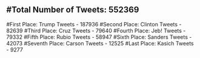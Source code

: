 #Total Number of Tweets: 552369 
---
#First Place: Trump Tweets - 187936
#Second Place: Clinton Tweets - 82639
#Third Place: Cruz Tweets - 79640
#Fourth Place: Jeb! Tweets - 79332
#Fifth Place: Rubio Tweets - 58947
#Sixth Place: Sanders Tweets - 42073
#Seventh Place: Carson Tweets - 12525
#Last Place: Kasich Tweets - 9277
